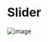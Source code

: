 # Slider
![image](https://user-images.githubusercontent.com/90237902/147518955-d597ee12-52b3-41a9-8c2d-c50bf40cdf64.png)
